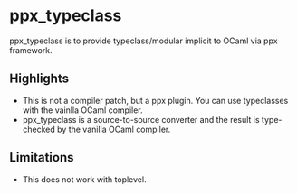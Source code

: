 # ppx_typeclass

ppx_typeclass is to provide typeclass/modular implicit to OCaml via ppx framework.

## Highlights

* This is not a compiler patch, but a ppx plugin.  You can use typeclasses with the vainlla OCaml compiler.
* ppx_typeclass is a source-to-source converter and the result is type-checked by the vanilla OCaml compiler.

## Limitations

* This does not work with toplevel.
